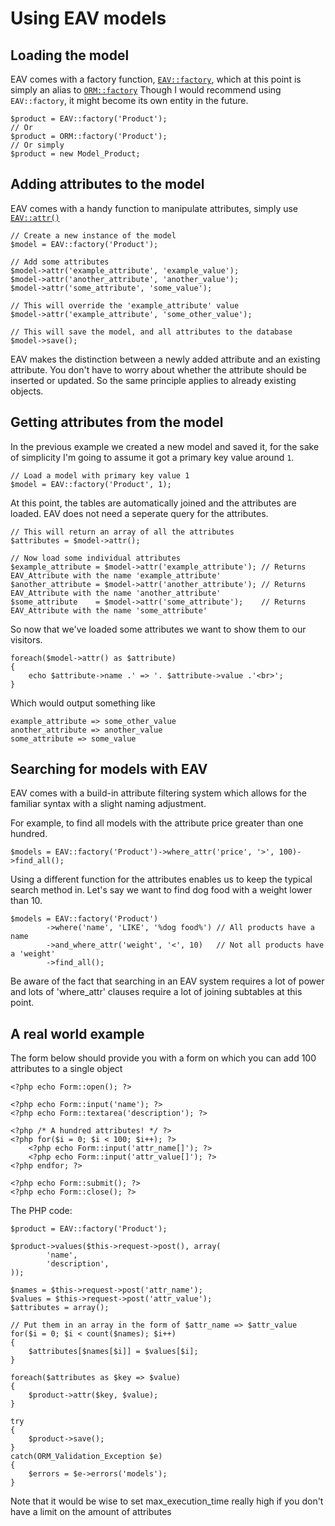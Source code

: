 # Using EAV models
## Loading the model
EAV comes with a factory function, [`EAV::factory`](../../guide-api/EAV#factory), which at this point is simply an alias to [`ORM::factory`](../../guide-api/ORM#factory)
Though I would recommend using `EAV::factory`, it might become its own entity in the future.

	$product = EAV::factory('Product');
	// Or
	$product = ORM::factory('Product');
	// Or simply
	$product = new Model_Product;

## Adding attributes to the model
EAV comes with a handy function to manipulate attributes, simply use [`EAV::attr()`](../../guide-api/EAV#attr)

	// Create a new instance of the model
	$model = EAV::factory('Product');
	
	// Add some attributes
	$model->attr('example_attribute', 'example_value');
	$model->attr('another_attribute', 'another_value');
	$model->attr('some_attribute', 'some_value');
	
	// This will override the 'example_attribute' value
	$model->attr('example_attribute', 'some_other_value');
	
	// This will save the model, and all attributes to the database
	$model->save();
	
EAV makes the distinction between a newly added attribute and an existing attribute. You don't have to worry about whether the attribute should be inserted or updated. 
So the same principle applies to already existing objects.
	
## Getting attributes from the model
In the previous example we created a new model and saved it, for the sake of simplicity I'm going to assume it got a primary key value around `1`.

	// Load a model with primary key value 1
	$model = EAV::factory('Product', 1);
	
At this point, the tables are automatically joined and the attributes are loaded. EAV does not need a seperate query for the attributes.

	// This will return an array of all the attributes
	$attributes = $model->attr();
	
	// Now load some individual attributes
	$example_attribute = $model->attr('example_attribute'); // Returns EAV_Attribute with the name 'example_attribute'
	$another_attribute = $model->attr('another_attribute'); // Returns EAV_Attribute with the name 'another_attribute'
	$some_attribute    = $model->attr('some_attribute');    // Returns EAV_Attribute with the name 'some_attribute'
	
So now that we've loaded some attributes we want to show them to our visitors.

	foreach($model->attr() as $attribute)
	{
		echo $attribute->name .' => '. $attribute->value .'<br>';
	}
	
Which would output something like

	example_attribute => some_other_value
	another_attribute => another_value
	some_attribute => some_value
	
## Searching for models with EAV
EAV comes with a build-in attribute filtering system which allows for the familiar syntax with a slight naming adjustment.

For example, to find all models with the attribute price greater than one hundred.

	$models = EAV::factory('Product')->where_attr('price', '>', 100)->find_all();
	
Using a different function for the attributes enables us to keep the typical search method in. Let's say we want to find dog food with a weight lower than 10.

	$models = EAV::factory('Product')
			->where('name', 'LIKE', '%dog food%') // All products have a name
			->and_where_attr('weight', '<', 10)   // Not all products have a 'weight'
			->find_all();
			
Be aware of the fact that searching in an EAV system requires a lot of power and lots of 'where_attr' clauses require a lot of joining subtables at this point.

## A real world example

The form below should provide you with a form on which you can add 100 attributes to a single object

	<?php echo Form::open(); ?>
	
	<?php echo Form::input('name'); ?>
	<?php echo Form::textarea('description'); ?>
	
	<?php /* A hundred attributes! */ ?>
	<?php for($i = 0; $i < 100; $i++); ?>
		<?php echo Form::input('attr_name[]'); ?>
		<?php echo Form::input('attr_value[]'); ?>
	<?php endfor; ?>
	
	<?php echo Form::submit(); ?>
	<?php echo Form::close(); ?>
	
The PHP code:

	$product = EAV::factory('Product');
	
	$product->values($this->request->post(), array(
			'name',
			'description',
	));
			
	$names = $this->request->post('attr_name');
	$values = $this->request->post('attr_value');
	$attributes = array();
	
	// Put them in an array in the form of $attr_name => $attr_value
	for($i = 0; $i < count($names); $i++)
	{
		$attributes[$names[$i]] = $values[$i];
	}
	
	foreach($attributes as $key => $value)
	{
		$product->attr($key, $value);
	}
	
	try 
	{
		$product->save();
	}
	catch(ORM_Validation_Exception $e)
	{
		$errors = $e->errors('models');
	}

Note that it would be wise to set max_execution_time really high if you don't have a limit on the amount of attributes